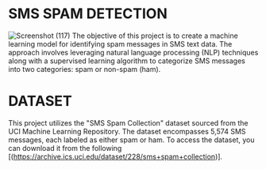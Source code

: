 # SMS SPAM DETECTION
![Screenshot (117)](https://github.com/SanthoshiniRamamoorthy/SMS-SPAM-DETECTION-STREAMLIT/assets/135802112/1acae4c5-c079-4da1-8a1e-089bd7440dea)
The objective of this project is to create a machine learning model for identifying spam messages in SMS text data. The approach involves leveraging natural language processing (NLP) techniques along with a supervised learning algorithm to categorize SMS messages into two categories: spam or non-spam (ham).
# DATASET
This project utilizes the "SMS Spam Collection" dataset sourced from the UCI Machine Learning Repository. The dataset encompasses 5,574 SMS messages, each labeled as either spam or ham. To access the dataset, you can download it from the following
[(https://archive.ics.uci.edu/dataset/228/sms+spam+collection)].

